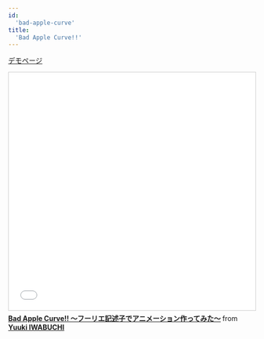 ```yaml
---
id:
  'bad-apple-curve'
title:
  'Bad Apple Curve!!'
---
```


[デモページ](https://butchi.github.io/bad-apple-curve/)

<iframe src="//www.slideshare.net/slideshow/embed_code/key/4liGBcaUYorj1x" width="595" height="485" frameborder="0" marginwidth="0" marginheight="0" scrolling="no" style="border:1px solid #CCC; border-width:1px; margin-bottom:5px; max-width: 100%;" allowfullscreen> </iframe> <div style="margin-bottom:5px"> <strong> <a href="//www.slideshare.net/yuukiiwabuchi9/bad-apple-curve" title="Bad Apple Curve!! 〜フーリエ記述子でアニメーション作ってみた〜" target="_blank">Bad Apple Curve!! 〜フーリエ記述子でアニメーション作ってみた〜</a> </strong> from <strong><a target="_blank" href="https://www.slideshare.net/yuukiiwabuchi9">Yuuki IWABUCHI</a></strong> </div>
